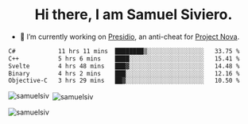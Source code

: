 <h1 align="center">Hi there, I am Samuel Siviero.</h1>

- 🔭 I’m currently working on [Presidio](https://presidio.ac), an anti-cheat for [Project Nova](https://discord.gg/novafn).

<!--START_SECTION:waka-->

```txt
C#            11 hrs 11 mins  ████████▒░░░░░░░░░░░░░░░░   33.75 %
C++           5 hrs 6 mins    ████░░░░░░░░░░░░░░░░░░░░░   15.41 %
Svelte        4 hrs 48 mins   ███▓░░░░░░░░░░░░░░░░░░░░░   14.48 %
Binary        4 hrs 2 mins    ███░░░░░░░░░░░░░░░░░░░░░░   12.16 %
Objective-C   3 hrs 29 mins   ██▓░░░░░░░░░░░░░░░░░░░░░░   10.50 %
```

<!--END_SECTION:waka-->

<p><img align="left" src="https://github-readme-stats.vercel.app/api/top-langs?username=samuelsiv&show_icons=true&locale=en&layout=compact&theme=radical" alt="samuelsiv" /></p>

<p>&nbsp;<img align="center" src="https://github-readme-stats.vercel.app/api?username=samuelsiv&show_icons=true&locale=en&theme=radical" alt="samuelsiv" /></p>
<p align="left"> <img src="https://komarev.com/ghpvc/?username=samuelsiv&label=Profile%20views&color=0e75b6&style=flat" alt="samuelsiv" /> </p>
